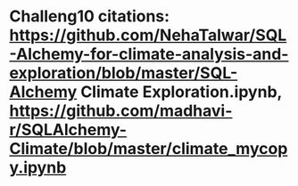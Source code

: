# Challeng10 citations: https://github.com/NehaTalwar/SQL-Alchemy-for-climate-analysis-and-exploration/blob/master/SQL-Alchemy Climate Exploration.ipynb, https://github.com/madhavi-r/SQLAlchemy-Climate/blob/master/climate_mycopy.ipynb
